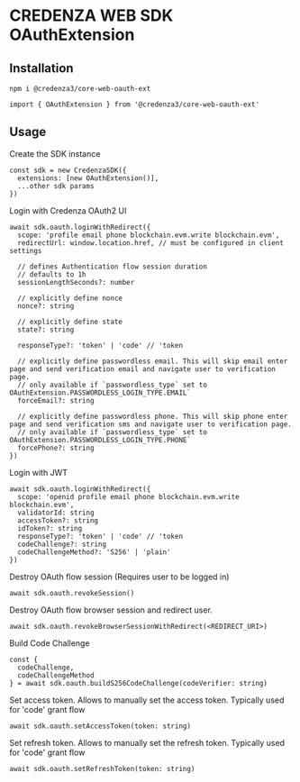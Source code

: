 # CREDENZA WEB SDK OAuthExtension

## Installation

```
npm i @credenza3/core-web-oauth-ext

import { OAuthExtension } from '@credenza3/core-web-oauth-ext'
```

## Usage

Create the SDK instance

```
const sdk = new CredenzaSDK({
  extensions: [new OAuthExtension()],
  ...other sdk params
})
```

Login with Credenza OAuth2 UI

```
await sdk.oauth.loginWithRedirect({
  scope: 'profile email phone blockchain.evm.write blockchain.evm',
  redirectUrl: window.location.href, // must be configured in client settings

  // defines Authentication flow session duration
  // defaults to 1h
  sessionLengthSeconds?: number

  // explicitly define nonce
  nonce?: string

  // explicitly define state
  state?: string

  responseType?: 'token' | 'code' // 'token

  // explicitly define passwordless email. This will skip email enter page and send verification email and navigate user to verification page.
  // only available if `passwordless_type` set to OAuthExtension.PASSWORDLESS_LOGIN_TYPE.EMAIL`
  forceEmail?: string

  // explicitly define passwordless phone. This will skip phone enter page and send verification sms and navigate user to verification page.
  // only available if `passwordless_type` set to OAuthExtension.PASSWORDLESS_LOGIN_TYPE.PHONE`
  forcePhone?: string
})
```

Login with JWT

```
await sdk.oauth.loginWithRedirect({
  scope: 'openid profile email phone blockchain.evm.write blockchain.evm',
  validatorId: string
  accessToken?: string
  idToken?: string
  responseType?: 'token' | 'code' // 'token
  codeChallenge?: string
  codeChallengeMethod?: 'S256' | 'plain'
})
```

Destroy OAuth flow session (Requires user to be logged in)

```
await sdk.oauth.revokeSession()
```

Destroy OAuth flow browser session and redirect user.

```
await sdk.oauth.revokeBrowserSessionWithRedirect(<REDIRECT_URI>)
```

Build Code Challenge

```
const {
  codeChallenge,
  codeChallengeMethod
} = await sdk.oauth.buildS256CodeChallenge(codeVerifier: string)
```

Set access token. Allows to manually set the access token. Typically used for 'code' grant flow

```
await sdk.oauth.setAccessToken(token: string)
```

Set refresh token. Allows to manually set the refresh token. Typically used for 'code' grant flow

```
await sdk.oauth.setRefreshToken(token: string)
```
